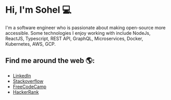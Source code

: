 # Hi, I'm Sohel 💻

I'm a software engineer who is passionate about making open-source more accessible. Some technologies I enjoy working with include NodeJs, ReactJS, Typescript, REST API, GraphQL, Microservices, Docker, Kubernetes, AWS, GCP.

## Find me around the web 🌎:
- <a href="https://www.linkedin.com/in/iamsohel/" target="_blank">LinkedIn</a> 
- <a href="https://stackoverflow.com/users/4423249/iamsohel" target="_blank"> Stackoverflow</a> 
- <a href="https://www.freecodecamp.org/iamsohel" target="_blank"> FreeCodeCamp</a> 
- <a href="https://www.hackerrank.com/sohelcuetcse11?hr_r=1" target="_blank"> HackerRank</a>
